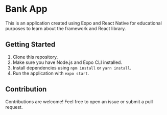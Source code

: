 # Bank App

This is an application created using Expo and React Native for educational purposes to learn about the framework and React library.

## Getting Started

1. Clone this repository.
2. Make sure you have Node.js and Expo CLI installed.
2. Install dependencies using `npm install` or `yarn install`.
3. Run the application with `expo start`.

## Contribution

Contributions are welcome! Feel free to open an issue or submit a pull request.